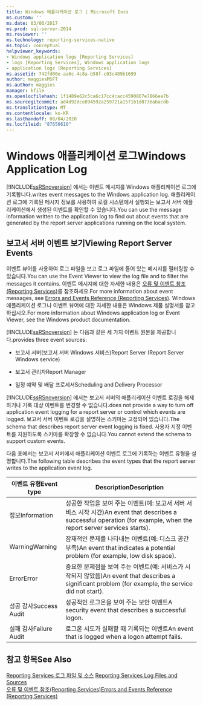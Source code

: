 ```yaml
---
title: Windows 애플리케이션 로그 | Microsoft Docs
ms.custom: ''
ms.date: 03/06/2017
ms.prod: sql-server-2014
ms.reviewer: ''
ms.technology: reporting-services-native
ms.topic: conceptual
helpviewer_keywords:
- Windows application logs [Reporting Services]
- logs [Reporting Services], Windows application logs
- application logs [Reporting Services]
ms.assetid: 742fd00e-aa6c-4c8a-b58f-c03c489b1699
author: maggiesMSFT
ms.author: maggies
manager: kfile
ms.openlocfilehash: 1f1489e62c5ca6c17cc4cacc4590867e7866ea7b
ms.sourcegitcommit: ad4d92dce894592a259721a1571b1d8736abacdb
ms.translationtype: MT
ms.contentlocale: ko-KR
ms.lasthandoff: 08/04/2020
ms.locfileid: "87650610"
---
```

# <a name="windows-application-log"></a><span data-ttu-id="96b43-102">Windows 애플리케이션 로그</span><span class="sxs-lookup"><span data-stu-id="96b43-102">Windows Application Log</span></span>
  [!INCLUDE[ssRSnoversion](../../includes/ssrsnoversion-md.md)] <span data-ttu-id="96b43-103">에서는 이벤트 메시지를 Windows 애플리케이션 로그에 기록합니다.</span><span class="sxs-lookup"><span data-stu-id="96b43-103">writes event messages to the Windows application log.</span></span> <span data-ttu-id="96b43-104">애플리케이션 로그에 기록된 메시지 정보를 사용하여 로컬 시스템에서 실행되는 보고서 서버 애플리케이션에서 생성된 이벤트를 확인할 수 있습니다.</span><span class="sxs-lookup"><span data-stu-id="96b43-104">You can use the message information written to the application log to find out about events that are generated by the report server applications running on the local system.</span></span>  
  
## <a name="viewing-report-server-events"></a><span data-ttu-id="96b43-105">보고서 서버 이벤트 보기</span><span class="sxs-lookup"><span data-stu-id="96b43-105">Viewing Report Server Events</span></span>  
 <span data-ttu-id="96b43-106">이벤트 뷰어를 사용하여 로그 파일을 보고 로그 파일에 들어 있는 메시지를 필터링할 수 있습니다.</span><span class="sxs-lookup"><span data-stu-id="96b43-106">You can use the Event Viewer to view the log file and to filter the messages it contains.</span></span> <span data-ttu-id="96b43-107">이벤트 메시지에 대한 자세한 내용은 [오류 및 이벤트 참조&#40;Reporting Services&#41;](../troubleshooting/errors-and-events-reference-reporting-services.md)를 참조하세요.</span><span class="sxs-lookup"><span data-stu-id="96b43-107">For more information about event messages, see [Errors and Events Reference &#40;Reporting Services&#41;](../troubleshooting/errors-and-events-reference-reporting-services.md).</span></span> <span data-ttu-id="96b43-108">Windows 애플리케이션 로그나 이벤트 뷰어에 대한 자세한 내용은 Windows 제품 설명서를 참고하십시오.</span><span class="sxs-lookup"><span data-stu-id="96b43-108">For more information about Windows application log or Event Viewer, see the Windows product documentation.</span></span>  
  
 [!INCLUDE[ssRSnoversion](../../includes/ssrsnoversion-md.md)] <span data-ttu-id="96b43-109">는 다음과 같은 세 가지 이벤트 원본을 제공합니다.</span><span class="sxs-lookup"><span data-stu-id="96b43-109">provides three event sources:</span></span>  
  
-   <span data-ttu-id="96b43-110">보고서 서버(보고서 서버 Windows 서비스)</span><span class="sxs-lookup"><span data-stu-id="96b43-110">Report Server (Report Server Windows service)</span></span>  
  
-   <span data-ttu-id="96b43-111">보고서 관리자</span><span class="sxs-lookup"><span data-stu-id="96b43-111">Report Manager</span></span>  
  
-   <span data-ttu-id="96b43-112">일정 예약 및 배달 프로세서</span><span class="sxs-lookup"><span data-stu-id="96b43-112">Scheduling and Delivery Processor</span></span>  
  
 [!INCLUDE[ssRSnoversion](../../includes/ssrsnoversion-md.md)] <span data-ttu-id="96b43-113">에서는 보고서 서버의 애플리케이션 이벤트 로깅을 해제하거나 기록 대상 이벤트를 변경할 수 없습니다.</span><span class="sxs-lookup"><span data-stu-id="96b43-113">does not provide a way to turn off application event logging for a report server or control which events are logged.</span></span> <span data-ttu-id="96b43-114">보고서 서버 이벤트 로깅을 설명하는 스키마는 고정되어 있습니다.</span><span class="sxs-lookup"><span data-stu-id="96b43-114">The schema that describes report server event logging is fixed.</span></span> <span data-ttu-id="96b43-115">사용자 지정 이벤트를 지원하도록 스키마를 확장할 수 없습니다.</span><span class="sxs-lookup"><span data-stu-id="96b43-115">You cannot extend the schema to support custom events.</span></span>  
  
 <span data-ttu-id="96b43-116">다음 표에서는 보고서 서버에서 애플리케이션 이벤트 로그에 기록하는 이벤트 유형을 설명합니다.</span><span class="sxs-lookup"><span data-stu-id="96b43-116">The following table describes the event types that the report server writes to the application event log.</span></span>  
  
|<span data-ttu-id="96b43-117">이벤트 유형</span><span class="sxs-lookup"><span data-stu-id="96b43-117">Event type</span></span>|<span data-ttu-id="96b43-118">Description</span><span class="sxs-lookup"><span data-stu-id="96b43-118">Description</span></span>|  
|----------------|-----------------|  
|<span data-ttu-id="96b43-119">정보</span><span class="sxs-lookup"><span data-stu-id="96b43-119">Information</span></span>|<span data-ttu-id="96b43-120">성공한 작업을 보여 주는 이벤트(예: 보고서 서버 서비스 시작 시간)</span><span class="sxs-lookup"><span data-stu-id="96b43-120">An event that describes a successful operation (for example, when the report server services starts).</span></span>|  
|<span data-ttu-id="96b43-121">Warning</span><span class="sxs-lookup"><span data-stu-id="96b43-121">Warning</span></span>|<span data-ttu-id="96b43-122">잠재적인 문제를 나타내는 이벤트(예: 디스크 공간 부족)</span><span class="sxs-lookup"><span data-stu-id="96b43-122">An event that indicates a potential problem (for example, low disk space).</span></span>|  
|<span data-ttu-id="96b43-123">Error</span><span class="sxs-lookup"><span data-stu-id="96b43-123">Error</span></span>|<span data-ttu-id="96b43-124">중요한 문제점을 보여 주는 이벤트(예: 서비스가 시작되지 않았음)</span><span class="sxs-lookup"><span data-stu-id="96b43-124">An event that describes a significant problem (for example, the service did not start).</span></span>|  
|<span data-ttu-id="96b43-125">성공 감사</span><span class="sxs-lookup"><span data-stu-id="96b43-125">Success Audit</span></span>|<span data-ttu-id="96b43-126">성공적인 로그온을 보여 주는 보안 이벤트</span><span class="sxs-lookup"><span data-stu-id="96b43-126">A security event that describes a successful logon.</span></span>|  
|<span data-ttu-id="96b43-127">실패 감사</span><span class="sxs-lookup"><span data-stu-id="96b43-127">Failure Audit</span></span>|<span data-ttu-id="96b43-128">로그온 시도가 실패할 때 기록되는 이벤트</span><span class="sxs-lookup"><span data-stu-id="96b43-128">An event that is logged when a logon attempt fails.</span></span>|  
  
## <a name="see-also"></a><span data-ttu-id="96b43-129">참고 항목</span><span class="sxs-lookup"><span data-stu-id="96b43-129">See Also</span></span>  
 <span data-ttu-id="96b43-130">[Reporting Services 로그 파일 및 소스](../report-server/reporting-services-log-files-and-sources.md) </span><span class="sxs-lookup"><span data-stu-id="96b43-130">[Reporting Services Log Files and Sources](../report-server/reporting-services-log-files-and-sources.md) </span></span>  
 [<span data-ttu-id="96b43-131">오류 및 이벤트 참조&#40;Reporting Services&#41;</span><span class="sxs-lookup"><span data-stu-id="96b43-131">Errors and Events Reference &#40;Reporting Services&#41;</span></span>](../troubleshooting/errors-and-events-reference-reporting-services.md)  
  
  
